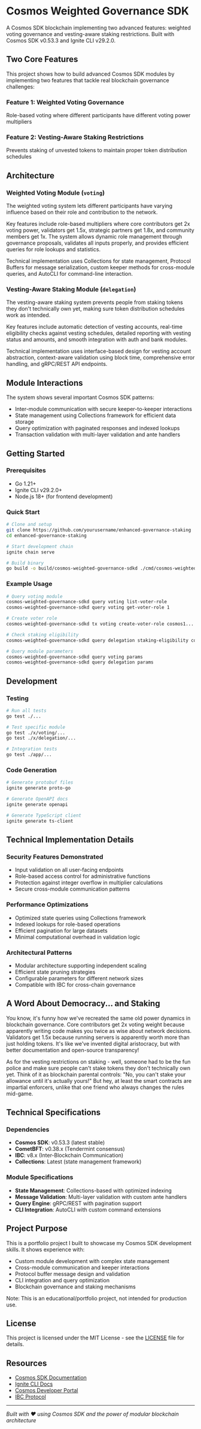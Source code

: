 # Cosmos Weighted Governance SDK

A Cosmos SDK blockchain implementing two advanced features: weighted voting governance and vesting-aware staking restrictions. Built with Cosmos SDK v0.53.3 and Ignite CLI v29.2.0.

## Two Core Features

This project shows how to build advanced Cosmos SDK modules by implementing two features that tackle real blockchain governance challenges:

### Feature 1: Weighted Voting Governance
Role-based voting where different participants have different voting power multipliers

### Feature 2: Vesting-Aware Staking Restrictions
Prevents staking of unvested tokens to maintain proper token distribution schedules

## Architecture

### Weighted Voting Module (`voting`)

The weighted voting system lets different participants have varying influence based on their role and contribution to the network.

Key features include role-based multipliers where core contributors get 2x voting power, validators get 1.5x, strategic partners get 1.8x, and community members get 1x. The system allows dynamic role management through governance proposals, validates all inputs properly, and provides efficient queries for role lookups and statistics.

Technical implementation uses Collections for state management, Protocol Buffers for message serialization, custom keeper methods for cross-module queries, and AutoCLI for command-line interaction.

### Vesting-Aware Staking Module (`delegation`)

The vesting-aware staking system prevents people from staking tokens they don't technically own yet, making sure token distribution schedules work as intended.

Key features include automatic detection of vesting accounts, real-time eligibility checks against vesting schedules, detailed reporting with vesting status and amounts, and smooth integration with auth and bank modules.

Technical implementation uses interface-based design for vesting account abstraction, context-aware validation using block time, comprehensive error handling, and gRPC/REST API endpoints.

## Module Interactions

The system shows several important Cosmos SDK patterns:
- Inter-module communication with secure keeper-to-keeper interactions
- State management using Collections framework for efficient data storage
- Query optimization with paginated responses and indexed lookups
- Transaction validation with multi-layer validation and ante handlers

## Getting Started

### Prerequisites
- Go 1.21+
- Ignite CLI v29.2.0+
- Node.js 18+ (for frontend development)

### Quick Start

```bash
# Clone and setup
git clone https://github.com/yourusername/enhanced-governance-staking
cd enhanced-governance-staking

# Start development chain
ignite chain serve

# Build binary
go build -o build/cosmos-weighted-governance-sdkd ./cmd/cosmos-weighted-governance-sdkd
```

### Example Usage

```bash
# Query voting module
cosmos-weighted-governance-sdkd query voting list-voter-role
cosmos-weighted-governance-sdkd query voting get-voter-role 1

# Create voter role
cosmos-weighted-governance-sdkd tx voting create-voter-role cosmos1... validator 1.5 $(date +%s) cosmos1...

# Check staking eligibility
cosmos-weighted-governance-sdkd query delegation staking-eligibility cosmos1...

# Query module parameters
cosmos-weighted-governance-sdkd query voting params
cosmos-weighted-governance-sdkd query delegation params
```

## Development

### Testing
```bash
# Run all tests
go test ./...

# Test specific module
go test ./x/voting/...
go test ./x/delegation/...

# Integration tests
go test ./app/...
```

### Code Generation
```bash
# Generate protobuf files
ignite generate proto-go

# Generate OpenAPI docs
ignite generate openapi

# Generate TypeScript client
ignite generate ts-client
```

## Technical Implementation Details

### Security Features Demonstrated
- Input validation on all user-facing endpoints
- Role-based access control for administrative functions
- Protection against integer overflow in multiplier calculations
- Secure cross-module communication patterns

### Performance Optimizations
- Optimized state queries using Collections framework
- Indexed lookups for role-based operations
- Efficient pagination for large datasets
- Minimal computational overhead in validation logic

### Architectural Patterns
- Modular architecture supporting independent scaling
- Efficient state pruning strategies
- Configurable parameters for different network sizes
- Compatible with IBC for cross-chain governance

## A Word About Democracy... and Staking

You know, it's funny how we've recreated the same old power dynamics in blockchain governance. Core contributors get 2x voting weight because apparently writing code makes you twice as wise about network decisions. Validators get 1.5x because running servers is apparently worth more than just holding tokens. It's like we've invented digital aristocracy, but with better documentation and open-source transparency!

As for the vesting restrictions on staking - well, someone had to be the fun police and make sure people can't stake tokens they don't technically own yet. Think of it as blockchain parental controls: "No, you can't stake your allowance until it's actually yours!" But hey, at least the smart contracts are impartial enforcers, unlike that one friend who always changes the rules mid-game.

## Technical Specifications

### Dependencies
- **Cosmos SDK**: v0.53.3 (latest stable)
- **CometBFT**: v0.38.x (Tendermint consensus)
- **IBC**: v8.x (Inter-Blockchain Communication)
- **Collections**: Latest (state management framework)

### Module Specifications
- **State Management**: Collections-based with optimized indexing
- **Message Validation**: Multi-layer validation with custom ante handlers
- **Query Engine**: gRPC/REST with pagination support
- **CLI Integration**: AutoCLI with custom command extensions

## Project Purpose

This is a portfolio project I built to showcase my Cosmos SDK development skills. It shows experience with:
- Custom module development with complex state management
- Cross-module communication and keeper interactions
- Protocol buffer message design and validation
- CLI integration and query optimization
- Blockchain governance and staking mechanisms

Note: This is an educational/portfolio project, not intended for production use.

## License

This project is licensed under the MIT License - see the [LICENSE](LICENSE) file for details.

## Resources

- [Cosmos SDK Documentation](https://docs.cosmos.network/)
- [Ignite CLI Docs](https://docs.ignite.com/)
- [Cosmos Developer Portal](https://cosmos.network/developers/)
- [IBC Protocol](https://ibcprotocol.org/)

---

*Built with ❤️ using Cosmos SDK and the power of modular blockchain architecture*